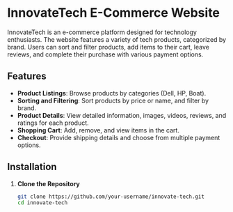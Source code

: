 # InnovateTech E-Commerce Website

InnovateTech is an e-commerce platform designed for technology enthusiasts. The website features a variety of tech products, categorized by brand. Users can sort and filter products, add items to their cart, leave reviews, and complete their purchase with various payment options.

## Features

- **Product Listings**: Browse products by categories (Dell, HP, Boat).
- **Sorting and Filtering**: Sort products by price or name, and filter by brand.
- **Product Details**: View detailed information, images, videos, reviews, and ratings for each product.
- **Shopping Cart**: Add, remove, and view items in the cart.
- **Checkout**: Provide shipping details and choose from multiple payment options.

## Installation

1. **Clone the Repository**
   ```bash
   git clone https://github.com/your-username/innovate-tech.git
   cd innovate-tech
